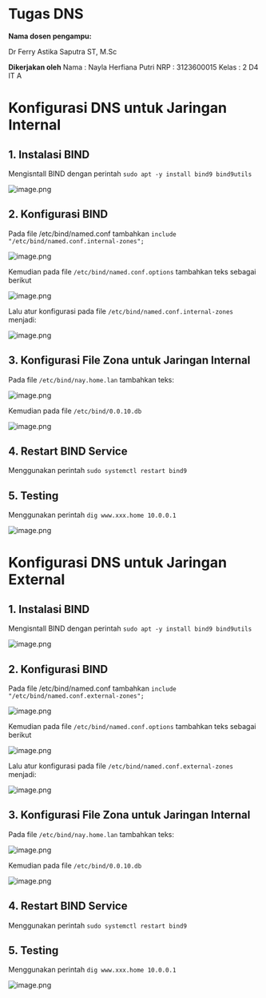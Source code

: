 # Tugas DNS

**Nama dosen pengampu:**

Dr Ferry Astika Saputra ST, M.Sc

**Dikerjakan oleh**
Nama 		: Nayla Herfiana Putri
NRP 		: 3123600015
Kelas 		: 2 D4 IT A

# Konfigurasi DNS untuk Jaringan Internal

## 1. Instalasi BIND

Mengisntall BIND dengan perintah `sudo apt -y install bind9 bind9utils`

![image.png](image.png)

## 2. Konfigurasi BIND

Pada file /etc/bind/named.conf tambahkan `include "/etc/bind/named.conf.internal-zones";`

![image.png](image%201.png)

Kemudian pada file `/etc/bind/named.conf.options` tambahkan teks sebagai berikut

![image.png](image%202.png)

Lalu atur konfigurasi pada file `/etc/bind/named.conf.internal-zones` menjadi:

![image.png](image%203.png)

## 3. Konfigurasi File Zona untuk Jaringan Internal

Pada file `/etc/bind/nay.home.lan` tambahkan teks:

![image.png](image%204.png)

Kemudian pada file `/etc/bind/0.0.10.db`

![image.png](image%205.png)

## 4. Restart BIND Service

Menggunakan perintah `sudo systemctl restart bind9`

## 5. Testing

Menggunakan perintah `dig www.xxx.home 10.0.0.1`

![image.png](image%206.png)

# Konfigurasi DNS untuk Jaringan External

## 1. Instalasi BIND

Mengisntall BIND dengan perintah `sudo apt -y install bind9 bind9utils`

![image.png](image%207.png)

## 2. Konfigurasi BIND

Pada file /etc/bind/named.conf tambahkan `include "/etc/bind/named.conf.external-zones";`

![image.png](image%208.png)

Kemudian pada file `/etc/bind/named.conf.options` tambahkan teks sebagai berikut

![image.png](image%209.png)

Lalu atur konfigurasi pada file `/etc/bind/named.conf.external-zones` menjadi:

![image.png](image%2010.png)

## 3. Konfigurasi File Zona untuk Jaringan Internal

Pada file `/etc/bind/nay.home.lan` tambahkan teks:

![image.png](image%204.png)

Kemudian pada file `/etc/bind/0.0.10.db`

![image.png](image%205.png)

## 4. Restart BIND Service

Menggunakan perintah `sudo systemctl restart bind9`

## 5. Testing

Menggunakan perintah `dig www.xxx.home 10.0.0.1`

![image.png](image%2011.png)